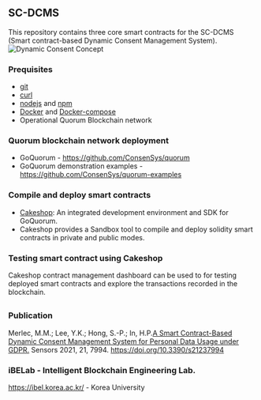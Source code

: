 ## SC-DCMS

This repository contains three core smart contracts for the SC-DCMS (Smart contract-based Dynamic Consent Management System).
![Dynamic Consent Concept](https://www.mdpi.com/sensors/sensors-21-07994/article_deploy/html/images/sensors-21-07994-g001.png)

### Prequisites
- [git](https://git-scm.com/downloads)
- [curl](https://curl.se/download.html)
- [nodejs](https://nodejs.org/en/download/) and [npm](https://www.npmjs.com/package/install)
- [Docker](https://docs.docker.com/engine/install/) and [Docker-compose](https://docs.docker.com/compose/install/)
- Operational Quorum Blockchain network

### Quorum blockchain network deployment
- GoQuorum - https://github.com/ConsenSys/quorum
- GoQuorum demonstration examples - https://github.com/ConsenSys/quorum-examples

### Compile and deploy smart contracts
- [Cakeshop](https://docs.goquorum.consensys.net/en/stable/HowTo/GetStarted/Cakeshop/): An integrated development environment and SDK for GoQuorum.
- Cakeshop provides a Sandbox tool to compile and deploy solidity smart contracts in private and public modes.

### Testing smart contract using Cakeshop
Cakeshop contract management dashboard can be used to for testing deployed smart contracts and explore the transactions recorded in the blockchain.

##
### Publication
Merlec, M.M.; Lee, Y.K.; Hong, S.-P.; In, H.P.[A Smart Contract-Based Dynamic Consent Management System for Personal Data Usage under GDPR.](https://doi.org/10.3390/s21237994) Sensors 2021, 21, 7994. https://doi.org/10.3390/s21237994

### iBELab - Intelligent Blockchain Engineering Lab.
https://ibel.korea.ac.kr/ - Korea University
